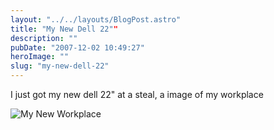 ```yaml
---
layout: "../../layouts/BlogPost.astro"
title: "My New Dell 22""
description: ""
pubDate: "2007-12-02 10:49:27"
heroImage: ""
slug: "my-new-dell-22"
---
```


I just got my new dell 22" at a steal, a image of my workplace

![My New Workplace](/content/images/2013/Dec/dell_22_inch_final.jpg)
